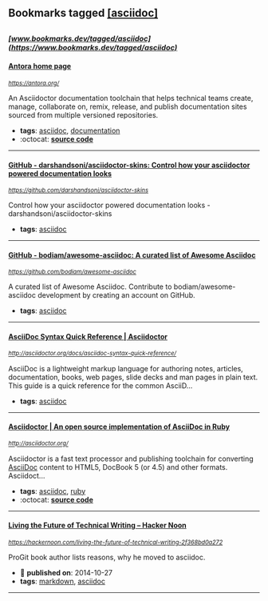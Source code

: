 ## Bookmarks tagged [[asciidoc]](https://www.bookmarks.dev/search?q=[asciidoc])

_<sup><sup>[www.bookmarks.dev/tagged/asciidoc](https://www.bookmarks.dev/tagged/asciidoc)</sup></sup>_
---
#### [Antora home page](https://antora.org/)
_<sup>https://antora.org/</sup>_

An Asciidoctor documentation toolchain that helps technical teams create, manage, collaborate on, remix, release, and publish documentation sites sourced from multiple versioned repositories.
* **tags**: [asciidoc](../tagged/asciidoc.md), [documentation](../tagged/documentation.md)
* :octocat: **[source code](https://gitlab.com/antora)**
---
#### [GitHub - darshandsoni/asciidoctor-skins: Control how your asciidoctor powered documentation looks](https://github.com/darshandsoni/asciidoctor-skins)
_<sup>https://github.com/darshandsoni/asciidoctor-skins</sup>_

Control how your asciidoctor powered documentation looks - darshandsoni/asciidoctor-skins
* **tags**: [asciidoc](../tagged/asciidoc.md)
---
#### [GitHub - bodiam/awesome-asciidoc: A curated list of Awesome Asciidoc](https://github.com/bodiam/awesome-asciidoc)
_<sup>https://github.com/bodiam/awesome-asciidoc</sup>_

A curated list of Awesome Asciidoc. Contribute to bodiam/awesome-asciidoc development by creating an account on GitHub.
* **tags**: [asciidoc](../tagged/asciidoc.md)
---
#### [AsciiDoc Syntax Quick Reference | Asciidoctor](http://asciidoctor.org/docs/asciidoc-syntax-quick-reference/)
_<sup>http://asciidoctor.org/docs/asciidoc-syntax-quick-reference/</sup>_

AsciiDoc is a lightweight markup language for authoring notes, articles, documentation, books, web pages, slide decks and man pages in plain text. This guide is a quick reference for the common AsciiD...
* **tags**: [asciidoc](../tagged/asciidoc.md)
---
#### [Asciidoctor | An open source implementation of AsciiDoc in Ruby](http://asciidoctor.org/)
_<sup>http://asciidoctor.org/</sup>_

Asciidoctor is a fast text processor and publishing toolchain for converting [AsciiDoc](http://asciidoctor.org/docs/what-is-asciidoc/) content to HTML5, DocBook 5 (or 4.5) and other formats. Asciidoct...
* **tags**: [asciidoc](../tagged/asciidoc.md), [ruby](../tagged/ruby.md)
* :octocat: **[source code](https://github.com/asciidoctor/asciidoctor)**
---
#### [Living the Future of Technical Writing – Hacker Noon](https://hackernoon.com/living-the-future-of-technical-writing-2f368bd0a272)
_<sup>https://hackernoon.com/living-the-future-of-technical-writing-2f368bd0a272</sup>_

ProGit book author lists reasons, why he moved to asciidoc.
* :calendar: **published on**: 2014-10-27
* **tags**: [markdown](../tagged/markdown.md), [asciidoc](../tagged/asciidoc.md)
---
